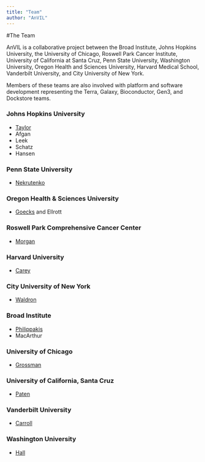 ```yaml
---
title: "Team"
author: "AnVIL"
---
```


#The Team

<hero small>AnVIL is a collaborative project between the Broad Institute, Johns Hopkins University, the University of Chicago, Roswell Park Cancer Institute, University of California at Santa Cruz, Penn State University, Washington University, Oregon Health and Sciences University, Harvard Medical School, Vanderbilt University, and City University of New York.</hero>
 
 Members of these teams are also involved with platform and software development representing the Terra, Galaxy, Bioconductor, Gen3, and Dockstore teams. 


### Johns Hopkins University
- [Taylor](https://www.taylorlab.org)
- Afgan
- Leek
- Schatz
- Hansen

### Penn State University
- [Nekrutenko](https://nekrut.github.io/lab_site)

### Oregon Health & Sciences University
- [Goecks](https://goeckslab.org) and Ellrott

### Roswell Park Comprehensive Cancer Center
- [Morgan](https://bioconductor.org/about/core-team)

### Harvard University
- [Carey](http://vjcitn.github.io)

### City University of New York
- [Waldron](https://waldronlab.io)

### Broad Institute
- [Philippakis](https://www.broadinstitute.org/bios/anthony-philippakis-0)
- MacArthur

### University of Chicago
- [Grossman](http://rgrossman.com)

### University of California, Santa Cruz
- [Paten](https://cgl.genomics.ucsc.edu/team)

### Vanderbilt University
- [Carroll](https://www.vumc.org/dbmi/person/robert-carroll-phd)

### Washington University
- [Hall](https://www.genome.wustl.edu/research/labs/hall-lab)
